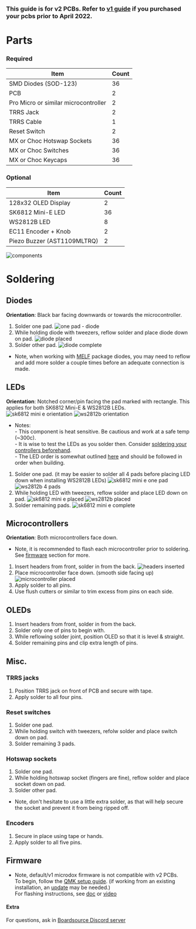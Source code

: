 ### This guide is for v2 PCBs. Refer to [v1 guide](v1_guide.md) if you purchased your pcbs prior to April 2022.

# Parts
### Required 
| Item | Count |
|------|-------|
| SMD Diodes (SOD-123) | 36 |
| PCB | 2 |
| Pro Micro or similar microcontroller | 2 |
| TRRS Jack | 2 | 
| TRRS Cable | 1 | 
| Reset Switch | 2 | 
| MX or Choc Hotswap Sockets | 36 | 
| MX or Choc Switches | 36 | 
| MX or Choc Keycaps | 36 |

### Optional 
| Item | Count | 
|------|-------|
| 128x32 OLED Display | 2 | 
| SK6812 Mini-E LED | 36 |
| WS2812B LED | 8 |
| EC11 Encoder + Knob | 2 |
| Piezo Buzzer (AST1109MLTRQ) | 2 |

![components](https://i.imgur.com/FEIkQC8.jpeg)

# Soldering
## Diodes
**Orientation**: Black bar facing downwards or towards the microcontroller.
1. Solder one pad.
![one pad - diode](https://i.imgur.com/BpFs8hm.jpeg)
2. While holding diode with tweezers, reflow solder and place diode down on pad.
![diode placed](https://i.imgur.com/6RBHm6E.jpeg)
3. Solder other pad.
![diode complete](https://i.imgur.com/SZJ47Yw.jpeg)
- Note, when working with [MELF](https://en.wikipedia.org/wiki/Metal_electrode_leadless_face) package diodes,
you may need to reflow and add more solder a couple times before an adequate connection is made.

## LEDs
**Orientation**: Notched corner/pin facing the pad marked with rectangle. This applies for both SK6812 Mini-E & WS2812B LEDs.
![sk6812 mini e orientation](https://i.imgur.com/EIdOVwT.jpeg)
![ws2812b orientation](https://i.imgur.com/pXG8wGq.jpeg)
- Notes: \
\- This component is heat sensitive. Be cautious and work at a safe temp (~300c). \
\- It is wise to test the LEDs as you solder then. Consider [soldering your controllers beforehand](https://github.com/waffle87/microdox/blob/master/v2_guide.md#microcontrollers). \
\- The LED order is somewhat outlined [here](https://github.com/qmk/qmk_firmware/blob/master/keyboards/boardsource/microdox/v2/v2.c#L8-#L17) and should be followed in order when building.
1. Solder one pad. (it may be easier to solder all 4 pads before placing LED down when installing WS2812B LEDs)
![sk6812 mini e one pad](https://i.imgur.com/N3e43eK.jpeg)
![ws2812b 4 pads](https://i.imgur.com/eAuOY2N.jpeg)
2. While holding LED with tweezers, reflow solder and place LED down on pad.
![sk6812 mini e placed](https://i.imgur.com/UNA4BMb.jpeg)
![ws2812b placed](https://i.imgur.com/tATAmL8.jpeg)
3. Solder remaining pads.
![sk6812 mini e complete](https://i.imgur.com/MTQPwNv.jpeg)

## Microcontrollers
**Orientation**: Both microcontrollers face down.
- Note, it is recommended to flash each microcontroller prior to soldering. See [firmware](https://github.com/waffle87/microdox/blob/master/v2_guide.md#firmware) section for more.
1. Insert headers from front, solder in from the back.
![headers inserted](https://i.imgur.com/tKdrLvl.jpeg)
2. Place microcontroller face down. (smooth side facing up)
![microcontroller placed](https://i.imgur.com/4gblRIt.jpeg)
3. Apply solder to all pins.
4. Use flush cutters or similar to trim excess from pins on each side.

## OLEDs
1. Insert headers from front, solder in from the back.
2. Solder only one of pins to begin with.
3. While reflowing solder joint, position OLED so that it is level & straight.
4. Solder remaining pins and clip extra length of pins.

## Misc.
### TRRS jacks
1. Position TRRS jack on front of PCB and secure with tape.
2. Apply solder to all four pins.
### Reset switches
1. Solder one pad.
2. While holding switch with tweezers, refolw solder and place switch down on pad.
3. Solder remaining 3 pads.
### Hotswap sockets
1. Solder one pad.
2. While holding hotswap socket (fingers are fine), reflow solder and place socket down on pad.
3. Solder other pad.
- Note, don't hesitate to use a little extra solder, as that will help secure the socket and prevent it from being ripped off.
### Encoders
1. Secure in place using tape or hands.
2. Apply solder to all five pins.

## Firmware
- Note, default/v1 microdox firmware is not compatible with v2 PCBs. \
To begin, follow the [QMK setup guide](https://docs.qmk.fm/#/newbs_getting_started). (if working from an existing installation, an [update](https://docs.qmk.fm/#/newbs_git_using_your_master_branch?id=updating-your-master-branch) may be needed.) \
For flashing instructions, see [doc](https://docs.qmk.fm/#/newbs_flashing) or [video](https://www.youtube.com/watch?v=fuBJbdCFF0Q)

#### Extra
For questions, ask in [Boardsource Discord server](https://discord.gg/5qpqbgaTYz)
